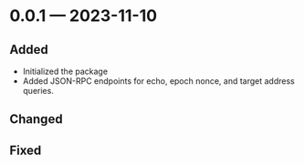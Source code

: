 
<a id='changelog-0.0.1'></a>
# 0.0.1 — 2023-11-10

## Added

- Initialized the package
- Added JSON-RPC endpoints for echo, epoch nonce, and target address queries.

## Changed

## Fixed
